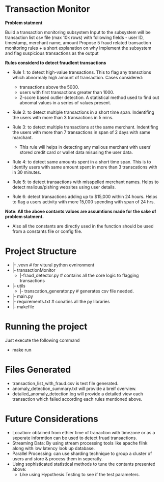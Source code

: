 # Transaction Monitor

**Problem statment**

Build a transaction monitoring subsystem 
Input to the subsystem will be transaction list csv file (max 10k rows) with following fields - user ID, timestamp, merchant name, amount 
Propose 5 fraud related transaction monitoring rules + a short explanation on why 
Implement the subsystem and flag suspicious transactions as the output

**Rules considerd to detect fraudlent transactions**

- Rule 1: to detect high-value transactions. This to flag any transctions which abnormaly high amount of transaction. Cases considered:
    - transactions above the 5000.
    - users with first transactions greater than 1000.
    - Z-score based outlier detection. A statistical method used to find out abnomal values in a series of values present.

- Rule 2: to detect multiple transactions in a short time span. Indentifing the users with more than 3 transactions in 5 mins.

- Rule 3: to detect multiple transactions at the same merchant. Indentifing the users with more than 7 transactions in span of 2 days with same marchant. 
    - This rule will helps in detecting any malious merchant with users' stored credit card or wallet data misusing the user data.

- Rule 4: to detect same amounts spent in a short time span. This is to identify users with same amount spent in more than 3 transcations with in 30 minutes.

- Rule 5: to detect transactions with misspelled merchant names. Helps to detect malious/pishing websites using user details.

- Rule 6: detect transactions adding up to $15,000 within 24 hours. Helps to flag a users activity with more 15,000 spending with span of 24 hrs.


**Note: All the above contants values are assumtions made for the sake of problem statment.**
- Also all the constants are directly used in the function should be used from a constants file or config file.


# Project Structure

- |- .vevn # for vitural python evnironment
- |- transactionMonitor 
    - |-fraud_detector.py # contains all the core logic to flagging transactions
- |- utils
    - |- transcation_generator.py # generates csv file needed.
- |- main.py
- |- requirements.txt # conatins all the py libraries
- |- makefile

# Running the project
Just execute the following command
- make run

# Files Generated
- transaction_list_with_fraud.csv is test file generated.
- anomaly_detection_summary.txt will provide a breif overview.
- detailed_anomaly_detection.log will provide a detailed view each transaction which failed according each rules mentioned above.

# Future Considerations
-  Location: obtained from ethier time of tranaction with timezone or as a seperate informtion can be used to detect fruad transactions.
- Streaming Data: By using stream processing tools like apache filnk along with low latency look up database.
- Parallel Processing: can use sharding technique to group a cluster of users and store & process them in seperatly.
- Using sophisticated statistical methods to tune the contants presented above: 
    - Like using Hypothesis Testing to see if the test parameters.